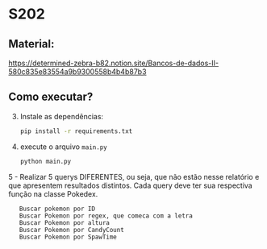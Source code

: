 # S202

## Material:
https://determined-zebra-b82.notion.site/Bancos-de-dados-II-580c835e83554a9b9300558b4b4b87b3


## Como executar?
3. Instale as dependências:
    ```sh
    pip install -r requirements.txt
    ```
4. execute o arquivo `main.py`
    ```sh
    python main.py
    ```
5 - Realizar 5 querys DIFERENTES, ou seja, que não estão nesse relatório e que apresentem resultados distintos. Cada query deve ter sua respectiva função na classe Pokedex.

```Buscar Pokemon por fraqueza; 
   Buscar pokemon por ID
   Buscar Pokemon por regex, que comeca com a letra 
   Buscar Pokemon por altura
   Buscar Pokemon por CandyCount
   Buscar Pokemon por SpawTime
```
